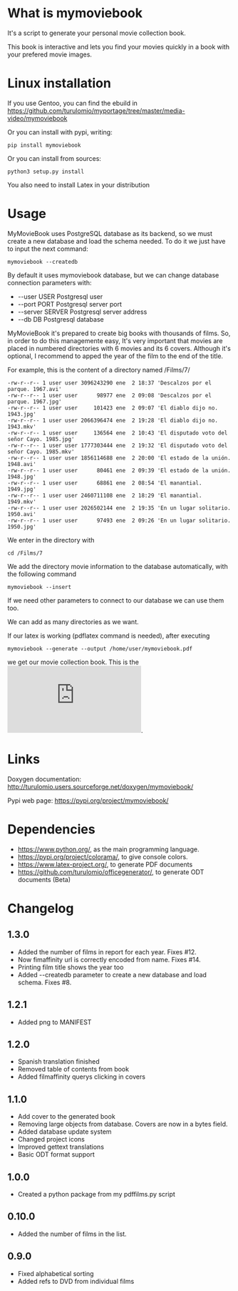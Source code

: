 What is mymoviebook
===================
It's a script to generate your personal movie collection book. 

This book is interactive and lets you find your movies quickly in a book with your prefered movie images.

Linux installation
==================

If you use Gentoo, you can find the ebuild in https://github.com/turulomio/myportage/tree/master/media-video/mymoviebook

Or you can install with pypi, writing:

`pip install mymoviebook`

Or you can install from sources:

`python3 setup.py install`

You also need to install Latex in your distribution


Usage
=====

MyMovieBook uses PostgreSQL database as its backend, so we must create a new database and load the schema needed. To do it we just have to input the next command:

`mymoviebook --createdb`

By default it uses mymoviebook database, but we can change database connection parameters with:
*  --user USER         Postgresql user
*  --port PORT         Postgresql server port
*  --server SERVER     Postgresql server address
*  --db DB             Postgresql database

MyMovieBook it's prepared to create big books with thousands of films. So, in order to do this managemente easy, It's very important that movies are placed in numbered directories with 6 movies and its 6 covers. Although it's optional, I recommend to apped the year of the film to the end of the title.

For example, this is the content of a directory named /Films/7/

    -rw-r--r-- 1 user user 3096243290 ene  2 18:37 'Descalzos por el parque. 1967.avi' 
    -rw-r--r-- 1 user user      98977 ene  2 09:08 'Descalzos por el parque. 1967.jpg'
    -rw-r--r-- 1 user user     101423 ene  2 09:07 'El diablo dijo no. 1943.jpg'
    -rw-r--r-- 1 user user 2066396474 ene  2 19:28 'El diablo dijo no. 1943.mkv'
    -rw-r--r-- 1 user user     136564 ene  2 10:43 'El disputado voto del señor Cayo. 1985.jpg'
    -rw-r--r-- 1 user user 1777303444 ene  2 19:32 'El disputado voto del señor Cayo. 1985.mkv'
    -rw-r--r-- 1 user user 1856114688 ene  2 20:00 'El estado de la unión. 1948.avi'
    -rw-r--r-- 1 user user      80461 ene  2 09:39 'El estado de la unión. 1948.jpg'
    -rw-r--r-- 1 user user      68861 ene  2 08:54 'El manantial. 1949.jpg'
    -rw-r--r-- 1 user user 2460711108 ene  2 18:29 'El manantial. 1949.mkv'
    -rw-r--r-- 1 user user 2026502144 ene  2 19:35 'En un lugar solitario. 1950.avi'
    -rw-r--r-- 1 user user      97493 ene  2 09:26 'En un lugar solitario. 1950.jpg'

We enter in the directory with

`cd /Films/7`

We add the directory movie information to the database automatically, with the following command

`mymoviebook --insert`

If we need other parameters to connect to our database we can use them too.

We can add as many directories as we want.

If our latex is working (pdflatex command is needed), after executing

`mymoviebook --generate --output /home/user/mymoviebook.pdf`

we get our movie collection book. This is the ![demo movie book](https://raw.githubusercontent.com/Turulomio/mymoviebook/master/doc/demo.pdf).


Links
=====

Doxygen documentation:
    http://turulomio.users.sourceforge.net/doxygen/mymoviebook/

Pypi web page:
    https://pypi.org/project/mymoviebook/

Dependencies
============
* https://www.python.org/, as the main programming language.
* https://pypi.org/project/colorama/, to give console colors.
* https://www.latex-project.org/, to generate PDF documents
* https://github.com/turulomio/officegenerator/, to generate ODT documents (Beta)

Changelog
=========
1.3.0
-----
- Added the number of films in report for each year. Fixes #12.
- Now fimaffinity url is correctly encoded from name. Fixes #14.
- Printing film title shows the year too
- Added --createdb parameter to create a new database and load schema. Fixes #8.

1.2.1
-----
- Added png to MANIFEST

1.2.0
-----
- Spanish translation finished
- Removed table of contents from book
- Added filmaffinity querys clicking in covers

1.1.0
-----
- Add cover to the generated book
- Removing large objects from database. Covers are now in a bytes field.
- Added database update system
- Changed project icons
- Improved gettext translations
- Basic ODT format support

1.0.0
-----
- Created a python package from my pdffilms.py script


0.10.0
------
- Added the number of films in the list.

0.9.0
-----
- Fixed alphabetical sorting
- Added refs to DVD from individual films
